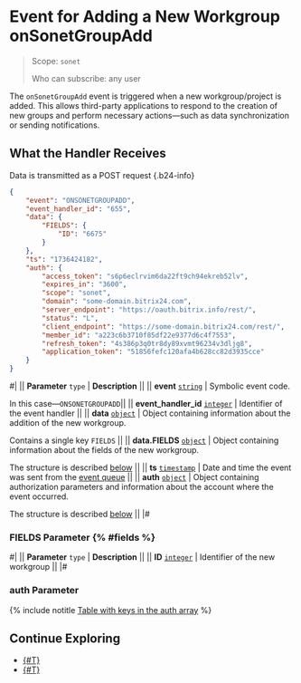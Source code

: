 # Event for Adding a New Workgroup onSonetGroupAdd

> Scope: `sonet`
> 
> Who can subscribe: any user

The `onSonetGroupAdd` event is triggered when a new workgroup/project is added. This allows third-party applications to respond to the creation of new groups and perform necessary actions—such as data synchronization or sending notifications.

## What the Handler Receives

Data is transmitted as a POST request {.b24-info}

```json
{
    "event": "ONSONETGROUPADD",
    "event_handler_id": "655",
    "data": {
        "FIELDS": {
            "ID": "6675"
        }
    },
    "ts": "1736424182",
    "auth": {
        "access_token": "s6p6eclrvim6da22ft9ch94ekreb52lv",
        "expires_in": "3600",
        "scope": "sonet",
        "domain": "some-domain.bitrix24.com",
        "server_endpoint": "https://oauth.bitrix.info/rest/",
        "status": "L",
        "client_endpoint": "https://some-domain.bitrix24.com/rest/",
        "member_id": "a223c6b3710f85df22e9377d6c4f7553",
        "refresh_token": "4s386p3q0tr8dy89xvmt96234v3dljg8",
        "application_token": "51856fefc120afa4b628cc82d3935cce"
    }
}
```
#|
|| **Parameter**
`type` | **Description** ||
|| **event**
[`string`](../../data-types.md) | Symbolic event code.

In this case—`ONSONETGROUPADD`||
|| **event_handler_id**
[`integer`](../../data-types.md) | Identifier of the event handler ||
|| **data**
[`object`](../../data-types.md) | Object containing information about the addition of the new workgroup.

Contains a single key `FIELDS` ||
|| **data.FIELDS**
[`object`](../../data-types.md) | Object containing information about the fields of the new workgroup.

The structure is described [below](#fields) ||
|| **ts**
[`timestamp`](../../data-types.md) | Date and time the event was sent from the [event queue](../../events/index.md) ||
|| **auth**
[`object`](../../data-types.md) | Object containing authorization parameters and information about the account where the event occurred.

The structure is described [below](#auth) ||
|#

### FIELDS Parameter {% #fields %}

#|
|| **Parameter**
`type` | **Description** ||
|| **ID** 
[`integer`](../../data-types.md) | Identifier of the new workgroup ||
|#

### auth Parameter

{% include notitle [Table with keys in the auth array](../../../_includes/auth-params-in-events.md) %}

## Continue Exploring
- [{#T}](../../events/index.md)
- [{#T}](../../events/event-bind.md)